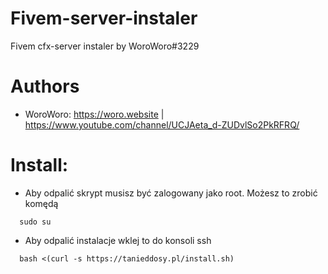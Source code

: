 # Fivem-server-instaler
Fivem cfx-server instaler by WoroWoro#3229

# Authors

* WoroWoro: https://woro.website | https://www.youtube.com/channel/UCJAeta_d-ZUDvlSo2PkRFRQ/

# Install:

* Aby odpalić skrypt musisz być zalogowany jako root. Możesz to zrobić komędą
```
  sudo su
```

* Aby odpalić instalacje wklej to do konsoli ssh
```
  bash <(curl -s https://tanieddosy.pl/install.sh)
```
